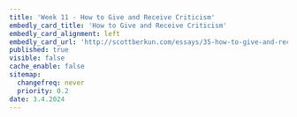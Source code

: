 ```yaml
---
title: 'Week 11 - How to Give and Receive Criticism'
embedly_card_title: 'How to Give and Receive Criticism'
embedly_card_alignment: left
embedly_card_url: 'http://scottberkun.com/essays/35-how-to-give-and-receive-criticism/'
published: true
visible: false
cache_enable: false
sitemap:
  changefreq: never
  priority: 0.2
date: 3.4.2024
---
```

